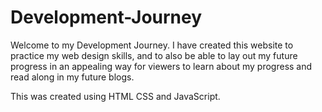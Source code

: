 # Development-Journey

Welcome to my Development Journey. I have created this website to practice my web design skills, and to also be able to lay out my future progress in an appealing way for viewers to learn about my progress and read along in my future blogs.

This was created using HTML CSS and JavaScript.